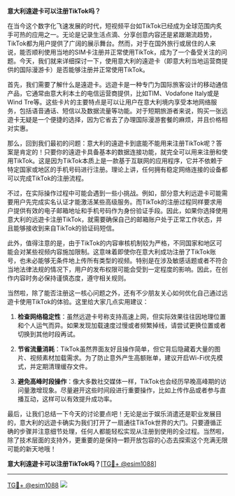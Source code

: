 **意大利遠遊卡可以注册TikTok吗？**

在当今这个数字化飞速发展的时代，短视频平台如TikTok已经成为全球范围内炙手可热的应用之一。无论是记录生活点滴、分享创意内容还是紧跟潮流趋势，TikTok都为用户提供了广阔的展示舞台。然而，对于在国外旅行或居住的人来说，能否顺利使用当地的SIM卡注册并正常使用TikTok，成为了一个备受关注的问题。今天，我们就来详细探讨一下，使用意大利的遠遊卡（即意大利当地运营商提供的国际漫游卡）是否能够注册并正常使用TikTok。

首先，我们需要了解什么是遠遊卡。远遊卡是一种专门为国际旅客设计的移动通信产品，它通常由意大利本土的电信运营商提供，比如TIM、Vodafone Italy或是Wind Tre等。这些卡片的主要特点是可以让用户在意大利境内享受本地网络服务，包括语音通话、短信以及数据流量等功能。对于短期旅游者来说，购买一张远遊卡无疑是一个便捷的选择，因为它省去了办理国际漫游套餐的麻烦，并且价格相对实惠。

那么，回到我们最初的问题：意大利的遠遊卡到底能不能用来注册TikTok呢？答案是肯定的！只要你的遠遊卡具备基本的数据连接功能，就完全可以用来注册和使用TikTok。这是因为TikTok本质上是一款基于互联网的应用程序，它并不依赖于特定国家或地区的手机号码进行注册。理论上讲，任何拥有稳定网络连接的设备都可以完成TikTok的注册流程。

不过，在实际操作过程中可能会遇到一些小挑战。例如，部分意大利远遊卡可能需要用户先完成实名认证才能激活某些高级服务。而TikTok的注册过程同样要求用户提供有效的电子邮箱地址和手机号码作为身份验证手段。因此，如果你选择使用意大利的远遊卡注册TikTok，就需要确保自己的邮箱账户处于正常工作状态，并且能够接收到来自TikTok的验证码短信。

此外，值得注意的是，由于TikTok的内容审核机制较为严格，不同国家和地区可能会对某些视频内容施加限制。这意味着即使你在意大利成功注册了TikTok账号，也未必能够无条件地上传所有类型的视频。特别是在涉及敏感话题或者不符合当地法律法规的情况下，用户的发布权限可能会受到一定程度的影响。因此，在创作内容时务必保持谨慎态度，遵守相关规则。

当然啦，除了能否注册这一核心问题之外，还有不少朋友关心如何优化自己通过远遊卡使用TikTok的体验。这里给大家几点实用建议：

1. **检查网络稳定性**：虽然远遊卡号称支持高速上网，但实际效果往往因地理位置和个人运气而异。如果发现加载速度过慢或者频繁掉线，请尝试更换位置或者切换到其他时段再试。
   
2. **节省流量消耗**：TikTok虽然界面友好且操作简单，但它背后隐藏着大量的图片、视频素材加载需求。为了防止意外产生高额账单，建议开启Wi-Fi优先模式，并定期清理缓存文件。

3. **避免高峰时段操作**：像大多数社交媒体一样，TikTok也会经历早晚高峰期的访问量激增现象。尽量避开这些时间段进行重要操作，比如上传作品或者参与直播互动，这样可以有效提升成功率。

最后，让我们总结一下今天的讨论要点吧！无论是出于娱乐消遣还是职业发展目的，意大利的远遊卡确实为我们打开了一扇通往TikTok世界的大门。只要遵循正确的步骤并注意细节处理，任何人都能轻松实现从注册到使用的全过程。当然啦，除了技术层面的支持外，更重要的是保持一颗开放包容的心态去探索这个充满无限可能的新天地哦！

**意大利遠遊卡可以注册TikTok吗？**[[TG💪+ @esim1088](https://t.me/s/esim1088)]

---

[TG💪+ @esim1088](https://t.me/s/esim1088) ![](https://i.postimg.cc/4NQfJmqS/Snipaste-2025-05-13-00-14-12.png)